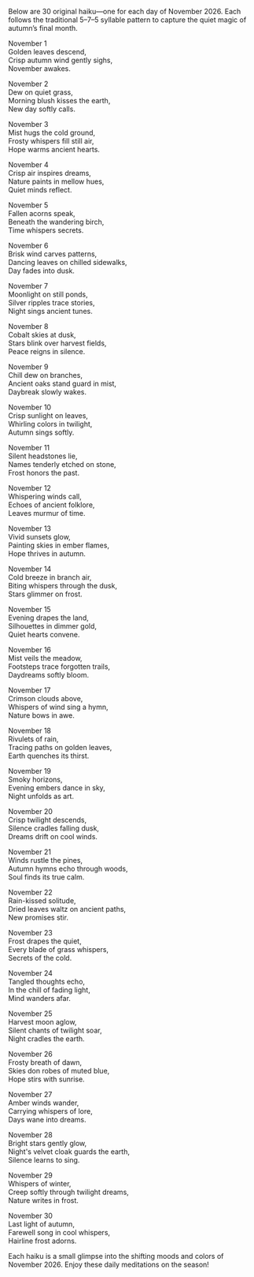 Below are 30 original haiku—one for each day of November 2026. Each follows the traditional 5–7–5 syllable pattern to capture the quiet magic of autumn’s final month.

November 1  
Golden leaves descend,  
Crisp autumn wind gently sighs,  
November awakes.

November 2  
Dew on quiet grass,  
Morning blush kisses the earth,  
New day softly calls.

November 3  
Mist hugs the cold ground,  
Frosty whispers fill still air,  
Hope warms ancient hearts.

November 4  
Crisp air inspires dreams,  
Nature paints in mellow hues,  
Quiet minds reflect.

November 5  
Fallen acorns speak,  
Beneath the wandering birch,  
Time whispers secrets.

November 6  
Brisk wind carves patterns,  
Dancing leaves on chilled sidewalks,  
Day fades into dusk.

November 7  
Moonlight on still ponds,  
Silver ripples trace stories,  
Night sings ancient tunes.

November 8  
Cobalt skies at dusk,  
Stars blink over harvest fields,  
Peace reigns in silence.

November 9  
Chill dew on branches,  
Ancient oaks stand guard in mist,  
Daybreak slowly wakes.

November 10  
Crisp sunlight on leaves,  
Whirling colors in twilight,  
Autumn sings softly.

November 11  
Silent headstones lie,  
Names tenderly etched on stone,  
Frost honors the past.

November 12  
Whispering winds call,  
Echoes of ancient folklore,  
Leaves murmur of time.

November 13  
Vivid sunsets glow,  
Painting skies in ember flames,  
Hope thrives in autumn.

November 14  
Cold breeze in branch air,  
Biting whispers through the dusk,  
Stars glimmer on frost.

November 15  
Evening drapes the land,  
Silhouettes in dimmer gold,  
Quiet hearts convene.

November 16  
Mist veils the meadow,  
Footsteps trace forgotten trails,  
Daydreams softly bloom.

November 17  
Crimson clouds above,  
Whispers of wind sing a hymn,  
Nature bows in awe.

November 18  
Rivulets of rain,  
Tracing paths on golden leaves,  
Earth quenches its thirst.

November 19  
Smoky horizons,  
Evening embers dance in sky,  
Night unfolds as art.

November 20  
Crisp twilight descends,  
Silence cradles falling dusk,  
Dreams drift on cool winds.

November 21  
Winds rustle the pines,  
Autumn hymns echo through woods,  
Soul finds its true calm.

November 22  
Rain-kissed solitude,  
Dried leaves waltz on ancient paths,  
New promises stir.

November 23  
Frost drapes the quiet,  
Every blade of grass whispers,  
Secrets of the cold.

November 24  
Tangled thoughts echo,  
In the chill of fading light,  
Mind wanders afar.

November 25  
Harvest moon aglow,  
Silent chants of twilight soar,  
Night cradles the earth.

November 26  
Frosty breath of dawn,  
Skies don robes of muted blue,  
Hope stirs with sunrise.

November 27  
Amber winds wander,  
Carrying whispers of lore,  
Days wane into dreams.

November 28  
Bright stars gently glow,  
Night's velvet cloak guards the earth,  
Silence learns to sing.

November 29  
Whispers of winter,  
Creep softly through twilight dreams,  
Nature writes in frost.

November 30  
Last light of autumn,  
Farewell song in cool whispers,  
Hairline frost adorns.

Each haiku is a small glimpse into the shifting moods and colors of November 2026. Enjoy these daily meditations on the season!
